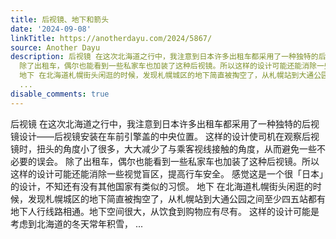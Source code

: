 ```yaml
---
title: 后视镜、地下和箭头
date: '2024-09-08'
linkTitle: https://anotherdayu.com/2024/5867/
source: Another Dayu
description: 后视镜 在这次北海道之行中，我注意到日本许多出租车都采用了一种独特的后视镜设计——后视镜安装在车前引擎盖的中央位置。 这样的设计使司机在观察后视镜时，扭头的角度小了很多，大大减少了与乘客视线接触的角度，从而避免一些不必要的误会。
  除了出租车，偶尔也能看到一些私家车也加装了这种后视镜。所以这样的设计可能还能消除一些视觉盲区，提高行车安全。 感觉这是一个很「日本」的设计，不知还有没有其他国家有类似的习惯。
  地下 在北海道札幌街头闲逛的时候，发现札幌城区的地下简直被掏空了，从札幌站到大通公园之间至少四五站都有地下人行线路相通。地下空间很大，从饮食到购物应有尽有。 这样的设计可能是考虑到北海道的冬天常年积雪，
  ...
disable_comments: true
---
```

后视镜 在这次北海道之行中，我注意到日本许多出租车都采用了一种独特的后视镜设计——后视镜安装在车前引擎盖的中央位置。 这样的设计使司机在观察后视镜时，扭头的角度小了很多，大大减少了与乘客视线接触的角度，从而避免一些不必要的误会。 除了出租车，偶尔也能看到一些私家车也加装了这种后视镜。所以这样的设计可能还能消除一些视觉盲区，提高行车安全。 感觉这是一个很「日本」的设计，不知还有没有其他国家有类似的习惯。 地下 在北海道札幌街头闲逛的时候，发现札幌城区的地下简直被掏空了，从札幌站到大通公园之间至少四五站都有地下人行线路相通。地下空间很大，从饮食到购物应有尽有。 这样的设计可能是考虑到北海道的冬天常年积雪， ...